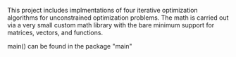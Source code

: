 This project includes implmentations of four iterative optimization algorithms for unconstrained optimization problems. The math is carried out via a very small custom math library with the bare minimum support for matrices, vectors, and functions.

main() can be found in the package "main"

